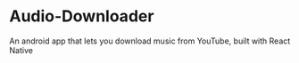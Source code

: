 # Audio-Downloader
An android app that lets you download music from YouTube, built with React Native
